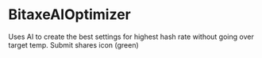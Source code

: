 # BitaxeAIOptimizer
Uses AI to create the best settings for highest hash rate without going over target temp. Submit shares icon (green)
